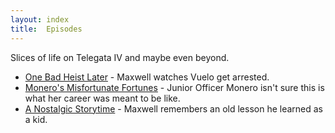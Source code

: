 ```yaml
---
layout: index
title:  Episodes
---
```

Slices of life on Telegata IV and maybe even beyond. 

- [One Bad Heist Later](/episodes/one-bad-heist-later) - Maxwell watches Vuelo get arrested.
- [Monero's Misfortunate Fortunes](/episodes/moneros-misfortunate-fortunes) - Junior Officer Monero isn't sure this is what her career was meant to be like.
- [A Nostalgic Storytime](/episodes/a-nostalgic-storytime) - Maxwell remembers an old lesson he learned as a kid.